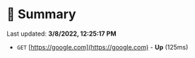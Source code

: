# 📖 Summary
Last updated: **3/8/2022, 12:25:17 PM**

- `GET` [https://google.com](https://google.com) - **Up** (125ms)
